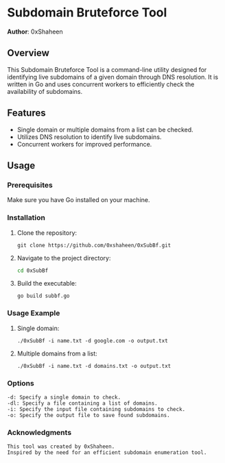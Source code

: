 # Subdomain Bruteforce Tool

**Author**: 0xShaheen

## Overview

This Subdomain Bruteforce Tool is a command-line utility designed for identifying live subdomains of a given domain through DNS resolution. It is written in Go and uses concurrent workers to efficiently check the availability of subdomains.

## Features

- Single domain or multiple domains from a list can be checked.
- Utilizes DNS resolution to identify live subdomains.
- Concurrent workers for improved performance.

## Usage

### Prerequisites

Make sure you have Go installed on your machine.

### Installation

1. Clone the repository:

   ```
   git clone https://github.com/0xshaheen/0xSubBf.git
2. Navigate to the project directory:
    ```bash
    cd 0xSubBf
3. Build the executable:
    ```
    go build subbf.go
    
### Usage Example

1. Single domain:
    ```
    ./0xSubBf -i name.txt -d google.com -o output.txt
2. Multiple domains from a list:
    ```
    ./0xSubBf -i name.txt -d domains.txt -o output.txt
### Options
```
-d: Specify a single domain to check.
-dl: Specify a file containing a list of domains.
-i: Specify the input file containing subdomains to check.
-o: Specify the output file to save found subdomains.
```
### Acknowledgments
``` 
This tool was created by 0xShaheen.
Inspired by the need for an efficient subdomain enumeration tool.
```


